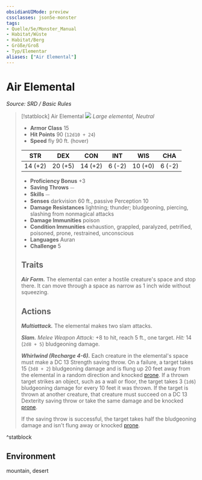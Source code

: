 ```yaml
---
obsidianUIMode: preview
cssclasses: json5e-monster
tags:
- Quelle/5e/Monster_Manual
- Habitat/Wüste
- Habitat/Berg
- Größe/Groß
- Typ/Elementar
aliases: ["Air Elemental"]
---
```

# Air Elemental
*Source: SRD / Basic Rules*  

> [!statblock] Air Elemental
> ![](compendium/bestiary/elemental/token/air-elemental.png#token)
> *Large elemental, Neutral*
> 
> - **Armor Class** 15 
> - **Hit Points** 90 (`12d10 + 24`)
> - **Speed** fly 90 ft. (hover)
> 
> |STR|DEX|CON|INT|WIS|CHA|
> |:---:|:---:|:---:|:---:|:---:|:---:|
> |14 (+2)|20 (+5)|14 (+2)| 6 (-2)|10 (+0)| 6 (-2)|
> 
> - **Proficiency Bonus** +3
> - **Saving Throws** ⏤
> - **Skills** ⏤
> - **Senses** darkvision 60 ft., passive Perception 10
> - **Damage Resistances** lightning; thunder; bludgeoning, piercing, slashing from nonmagical attacks
> - **Damage Immunities** poison
> - **Condition Immunities** exhaustion, grappled, paralyzed, petrified, poisoned, prone, restrained, unconscious
> - **Languages** Auran
> - **Challenge** 5
> 
> ## Traits
> 
> ***Air Form.*** The elemental can enter a hostile creature's space and stop there. It can move through a space as narrow as 1 inch wide without squeezing.
> 
> ## Actions
> 
> ***Multiattack.*** The elemental makes two slam attacks.
> 
> ***Slam.*** *Melee Weapon Attack:* +8 to hit, reach 5 ft., one target. *Hit:* 14 (`2d8 + 5`) bludgeoning damage.
> 
> ***Whirlwind (Recharge 4-6).*** Each creature in the elemental's space must make a DC 13 Strength saving throw. On a failure, a target takes 15 (`3d8 + 2`) bludgeoning damage and is flung up 20 feet away from the elemental in a random direction and knocked [prone](rules/conditions.md#prone). If a thrown target strikes an object, such as a wall or floor, the target takes 3 (`1d6`) bludgeoning damage for every 10 feet it was thrown. If the target is thrown at another creature, that creature must succeed on a DC 13 Dexterity saving throw or take the same damage and be knocked [prone](rules/conditions.md#prone).
> 
> If the saving throw is successful, the target takes half the bludgeoning damage and isn't flung away or knocked [prone](rules/conditions.md#prone).

^statblock

## Environment

mountain, desert